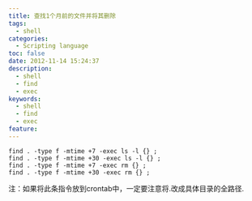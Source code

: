 ```yaml
---
title: 查找1个月前的文件并将其删除
tags:
  - shell
categories:
  - Scripting language
toc: false
date: 2012-11-14 15:24:37
description: 
  - shell
  - find
  - exec
keywords:
  - shell
  - find
  - exec
feature:
---
```


``` shell
find . -type f -mtime +7 -exec ls -l {} ;
find . -type f -mtime +30 -exec ls -l {} ;
find . -type f -mtime +7 -exec rm {} ;
find . -type f -mtime +30 -exec rm {} ;
```

注：如果将此条指令放到crontab中，一定要注意将.改成具体目录的全路径.

